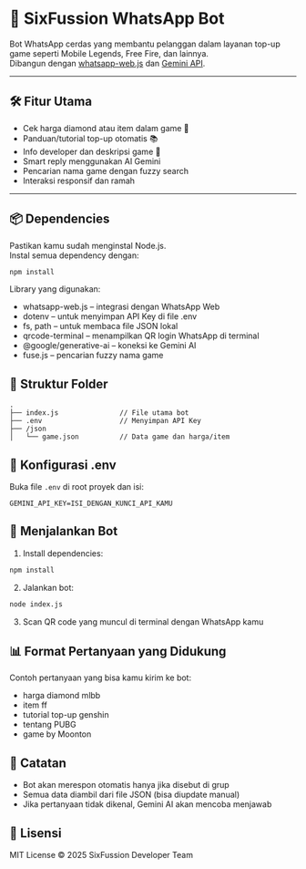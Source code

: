 # 🤖 SixFussion WhatsApp Bot

Bot WhatsApp cerdas yang membantu pelanggan dalam layanan top-up game seperti Mobile Legends, Free Fire, dan lainnya.  
Dibangun dengan [whatsapp-web.js](https://github.com/pedroslopez/whatsapp-web.js) dan [Gemini API](https://ai.google.dev/).

---

## 🛠️ Fitur Utama
- Cek harga diamond atau item dalam game 💎  
- Panduan/tutorial top-up otomatis 📚  
- Info developer dan deskripsi game 📝  
- Smart reply menggunakan AI Gemini  
- Pencarian nama game dengan fuzzy search  
- Interaksi responsif dan ramah

---

## 📦 Dependencies

Pastikan kamu sudah menginstal Node.js.  
Instal semua dependency dengan:
```bash
npm install
```

Library yang digunakan:
- whatsapp-web.js – integrasi dengan WhatsApp Web
- dotenv – untuk menyimpan API Key di file .env
- fs, path – untuk membaca file JSON lokal
- qrcode-terminal – menampilkan QR login WhatsApp di terminal
- @google/generative-ai – koneksi ke Gemini AI
- fuse.js – pencarian fuzzy nama game

## 📁 Struktur Folder
```
.
├── index.js               // File utama bot
├── .env                   // Menyimpan API Key
├── /json
│   └── game.json          // Data game dan harga/item
```

## 🔐 Konfigurasi .env
Buka file `.env` di root proyek dan isi:
```
GEMINI_API_KEY=ISI_DENGAN_KUNCI_API_KAMU
```

## 🚀 Menjalankan Bot
1. Install dependencies:
```bash
npm install
```
2. Jalankan bot:
```bash
node index.js
```
3. Scan QR code yang muncul di terminal dengan WhatsApp kamu

## 📊 Format Pertanyaan yang Didukung
Contoh pertanyaan yang bisa kamu kirim ke bot:
- harga diamond mlbb
- item ff
- tutorial top-up genshin
- tentang PUBG
- game by Moonton

## 📌 Catatan
- Bot akan merespon otomatis hanya jika disebut di grup
- Semua data diambil dari file JSON (bisa diupdate manual)
- Jika pertanyaan tidak dikenal, Gemini AI akan mencoba menjawab

## 📄 Lisensi
MIT License © 2025 SixFussion Developer Team
